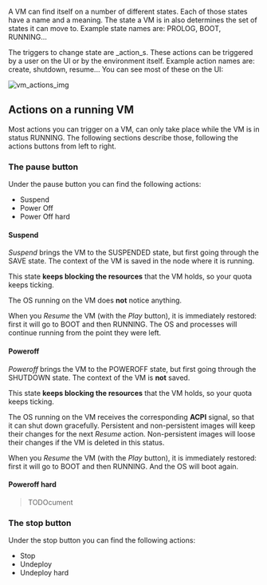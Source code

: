 A VM can find itself on a number of different states. Each of those states have a name and a meaning. The state a VM is in also determines the set of states it can move to. Example state names are: PROLOG, BOOT, RUNNING...

The triggers to change state are _action_s. These actions can be triggered by a user on the UI or by the environment itself. Example action names are: create, shutdown, resume... You can see most of these on the UI:

![vm_actions_img](https://doc.hpccloud.surfsara.nl/oortdoc/docs/raw/master/images/vm_actions.png)

## Actions on a running VM

Most actions you can trigger on a VM, can only take place while the VM is in status RUNNING. The following sections describe those, following the actions buttons from left to right.

###  The pause button

Under the pause button you can find the following actions:

* Suspend
* Power Off
* Power Off hard

#### Suspend

_Suspend_ brings the VM to the SUSPENDED state, but first going through the SAVE state. The context of the VM is saved in the node where it is running. 

This state **keeps blocking the resources** that the VM holds, so your quota keeps ticking.

The OS running on the VM does **not** notice anything.

When you _Resume_ the VM (with the _Play_ button), it is immediately restored: first it will go to BOOT and then RUNNING. The OS and processes will continue running from the point they were left.

#### Poweroff

_Poweroff_ brings the VM to the POWEROFF state, but first going through the SHUTDOWN state. The context of the VM is **not** saved. 

This state **keeps blocking the resources** that the VM holds, so your quota keeps ticking.

The OS running on the VM receives the corresponding **ACPI** signal, so that it can shut down gracefully. Persistent and non-persistent images will keep their changes for the next _Resume_ action. Non-persistent images will loose their changes if the VM is deleted in this status.

When you _Resume_ the VM (with the _Play_ button), it is immediately restored: first it will go to BOOT and then RUNNING. And the OS will boot again.

#### Poweroff hard

>TODOcument

###  The stop button

Under the stop button you can find the following actions:

* Stop
* Undeploy
* Undeploy hard
